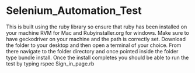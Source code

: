 # Selenium_Automation_Test

This is built using the ruby library so ensure that ruby has been installed on your machine RVM for Mac and Rubyinstaller.org for windows.
Make sure to have geckodriver on your machine and the path is correctly set.
Download the folder to your desktop and then open a terminal of your choice. 
From there navigate to the folder directory and once pointed inside the folder type bundle install. 
Once the install completes you should be able to run the test by typing rspec Sign_in_page.rb
